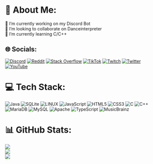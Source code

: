 # 💫 About Me:
🔭 I’m currently working on my Discord Bot<br>👯 I’m looking to collaborate on Danceinterpreter<br>🌱 I’m currently learning C/C++


## 🌐 Socials:
[![Discord](https://img.shields.io/badge/Discord-%237289DA.svg?logo=discord&logoColor=white)](https://discord.gg/EdKD5FE) 
[![Reddit](https://img.shields.io/badge/Reddit-%23FF4500.svg?logo=Reddit&logoColor=white)](https://reddit.com/user/klassenserver7b) 
[![Stack Overflow](https://img.shields.io/badge/-Stackoverflow-FE7A16?logo=stack-overflow&logoColor=white)](https://stackoverflow.com/users/21666516) 
[![TikTok](https://img.shields.io/badge/TikTok-%23000000.svg?logo=TikTok&logoColor=white)](https://tiktok.com/@klassenserver7b) 
[![Twitch](https://img.shields.io/badge/Twitch-%239146FF.svg?logo=Twitch&logoColor=white)](https://twitch.tv/klassenserver7b) 
[![Twitter](https://img.shields.io/badge/Twitter-%231DA1F2.svg?logo=Twitter&logoColor=white)](https://twitter.com/klassenserver7) 
[![YouTube](https://img.shields.io/badge/YouTube-%23FF0000.svg?logo=YouTube&logoColor=white)](https://youtube.com/channel/UCDMT6ZaqoQiqBRuerCcWXKw) 

# 💻 Tech Stack:
![Java](https://img.shields.io/badge/java-%23ED8B00.svg?style=for-the-badge&logo=java&logoColor=white) 
![SQLite](https://img.shields.io/badge/sqlite-%2307405e.svg?style=for-the-badge&logo=sqlite&logoColor=white) 
![LINUX](https://img.shields.io/badge/Linux-FCC624?style=for-the-badge&logo=linux&logoColor=black)
![JavaScript](https://img.shields.io/badge/javascript-%23323330.svg?style=for-the-badge&logo=javascript&logoColor=%23F7DF1E) 
![HTML5](https://img.shields.io/badge/html5-%23E34F26.svg?style=for-the-badge&logo=html5&logoColor=white) 
![CSS3](https://img.shields.io/badge/css3-%231572B6.svg?style=for-the-badge&logo=css3&logoColor=white) 
![C](https://img.shields.io/badge/c-%2300599C.svg?style=for-the-badge&logo=c&logoColor=white) 
![C++](https://img.shields.io/badge/c++-%2300599C.svg?style=for-the-badge&logo=c%2B%2B&logoColor=white) 
![MariaDB](https://img.shields.io/badge/MariaDB-003545?style=for-the-badge&logo=mariadb&logoColor=white) 
![MySQL](https://img.shields.io/badge/mysql-%2300f.svg?style=for-the-badge&logo=mysql&logoColor=white) 
![Apache](https://img.shields.io/badge/apache-%23D42029.svg?style=for-the-badge&logo=apache&logoColor=white) 
![TypeScript](https://img.shields.io/badge/typescript-%23007ACC.svg?style=for-the-badge&logo=typescript&logoColor=white) 
![MusicBrainz](https://img.shields.io/badge/Musicbrainz-EB743B?style=for-the-badge&logo=musicbrainz&logoColor=BA478F) 

# 📊 GitHub Stats:
![](https://github-readme-stats.vercel.app/api?username=klassenserver7b&theme=dark&hide_border=false&include_all_commits=true&count_private=true)<br/>
![](https://github-readme-streak-stats.herokuapp.com/?user=klassenserver7b&theme=dark&hide_border=false)<br/>
![](https://github-readme-stats.vercel.app/api/top-langs/?username=klassenserver7b&theme=dark&hide_border=false&include_all_commits=true&count_private=true&layout=compact)
